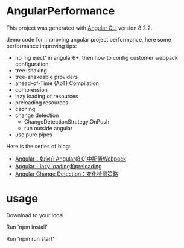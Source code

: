 # AngularPerformance

This project was generated with [Angular CLI](https://github.com/angular/angular-cli) version 8.2.2.

demo code for improving angular project performance, here some performance improving tips:

- no 'ng eject' in angular6+, then how to config customer webpack configuration.
- tree-shaking
- tree-shakeable providers
- ahead-of-Time (AoT) Compilation
- compression
- lazy loading of resources
- preloading resources
- caching
- change detection
  - ChangeDetectionStrategy.OnPush
  - run outside angular
- use pure pipes

Here is the series of blog:
- [Angular：如何在Angular(8.0)中配置Webpack](https://limeii.github.io/2019/08/angular-customize-webpack/)
- [Angular：lazy loading和preloading](https://limeii.github.io/2018/09/angular-lazy-loading/)
- [Angular Change Detection：变化检测策略](https://limeii.github.io/2019/06/angular-changeDetectionStrategy-OnPush/)

# usage

Download to your local

Run 'npm install'

Run 'npm run start'